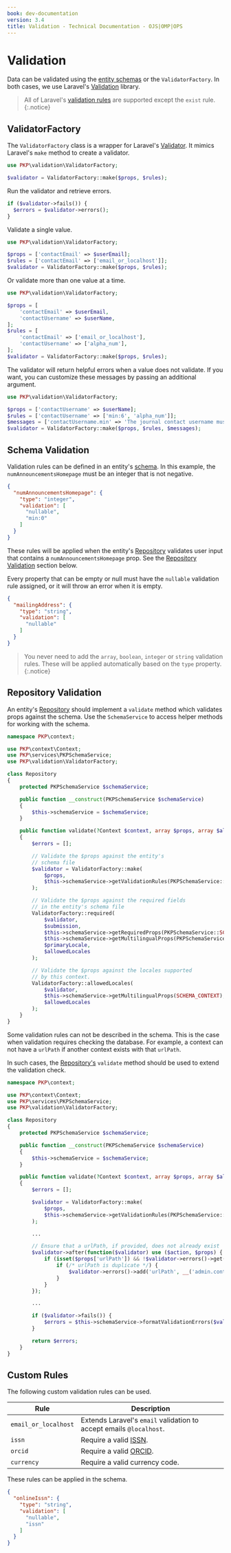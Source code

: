 ```yaml
---
book: dev-documentation
version: 3.4
title: Validation - Technical Documentation - OJS|OMP|OPS
---
```


# Validation

Data can be validated using the [entity schemas](./architecture-entities#schemas) or the `ValidatorFactory`. In both cases, we use Laravel's [Validation](https://laravel.com/docs/5.5/validation) library.

> All of Laravel's [validation rules](https://laravel.com/docs/5.5/validation#available-validation-rules) are supported except the `exist` rule.
{:.notice}

## ValidatorFactory

The `ValidatorFactory` class is a wrapper for Laravel's [Validator](https://laravel.com/docs/5.5/validation). It mimics Laravel's `make` method to create a validator.

```php
use PKP\validation\ValidatorFactory;

$validator = ValidatorFactory::make($props, $rules);
```

Run the validator and retrieve errors.

```php
if ($validator->fails()) {
  $errors = $validator->errors();
}
```

Validate a single value.

```php
use PKP\validation\ValidatorFactory;

$props = ['contactEmail' => $userEmail];
$rules = ['contactEmail' => ['email_or_localhost']];
$validator = ValidatorFactory::make($props, $rules);
```

Or validate more than one value at a time.

```php
use PKP\validation\ValidatorFactory;

$props = [
    'contactEmail' => $userEmail,
    'contactUsername' => $userName,
];
$rules = [
    'contactEmail' => ['email_or_localhost'],
    'contactUsername' => ['alpha_num'],
];
$validator = ValidatorFactory::make($props, $rules);
```

The validator will return helpful errors when a value does not validate. If you want, you can customize these messages by passing an additional argument.

```php
use PKP\validation\ValidatorFactory;

$props = ['contactUsername' => $userName];
$rules = ['contactUsername' => ['min:6', 'alpha_num']];
$messages = ['contactUsername.min' => 'The journal contact username must be at least 6 characters.'];
$validator = ValidatorFactory::make($props, $rules, $messages);
```

## Schema Validation

Validation rules can be defined in an entity's [schema](./architecture-entities#schemas). In this example, the `numAnnouncementsHomepage` must be an integer that is not negative.

```json
{
  "numAnnouncementsHomepage": {
    "type": "integer",
    "validation": [
      "nullable",
      "min:0"
    ]
  }
}
```

These rules will be applied when the entity's [Repository](./architecture-repositories) validates user input that contains a `numAnnouncementsHomepage` prop. See the [Repository Validation](#repository-validation) section below.

Every property that can be empty or null must have the `nullable` validation rule assigned, or it will throw an error when it is empty.

```json
{
  "mailingAddress": {
    "type": "string",
    "validation": [
      "nullable"
    ]
  }
}
```

> You never need to add the `array`, `boolean`, `integer` or `string` validation rules. These will be applied automatically based on the `type` property.
{:.notice}

## Repository Validation

An entity's [Repository](./architecture-repositories) should implement a `validate` method which validates props against the schema. Use the `SchemaService` to access helper methods for working with the schema.

```php
namespace PKP\context;

use PKP\context\Context;
use PKP\services\PKPSchemaService;
use PKP\validation\ValidatorFactory;

class Repository
{
    protected PKPSchemaService $schemaService;

    public function __construct(PKPSchemaService $schemaService)
    {
        $this->schemaService = $schemaService;
    }

    public function validate(?Context $context, array $props, array $allowedLocales, string $primaryLocale): array
    {
        $errors = [];

        // Validate the $props against the entity's
        // schema file
        $validator = ValidatorFactory::make(
            $props,
            $this->schemaService->getValidationRules(PKPSchemaService::SCHEMA_CONTEXT, $allowedLocales)
        );

        // Validate the $props against the required fields
        // in the entity's schema file
        ValidatorFactory::required(
            $validator,
            $submission,
            $this->schemaService->getRequiredProps(PKPSchemaService::SCHEMA_CONTEXT),
            $this->schemaService->getMultilingualProps(PKPSchemaService::SCHEMA_CONTEXT),
            $primaryLocale,
            $allowedLocales
        );

        // Validate the $props against the locales supported
        // by this context.
        ValidatorFactory::allowedLocales(
            $validator,
            $this->schemaService->getMultilingualProps(SCHEMA_CONTEXT),
            $allowedLocales
        );
    }
}
```

Some validation rules can not be described in the schema. This is the case when validation requires checking the database. For example, a context can not have a `urlPath` if another context exists with that `urlPath`.

In such cases, the [Repository's](./architecture-repositories) `validate` method should be used to extend the validation check.

```php
namespace PKP\context;

use PKP\context\Context;
use PKP\services\PKPSchemaService;
use PKP\validation\ValidatorFactory;

class Repository
{
    protected PKPSchemaService $schemaService;

    public function __construct(PKPSchemaService $schemaService)
    {
        $this->schemaService = $schemaService;
    }

    public function validate(?Context $context, array $props, array $allowedLocales, string $primaryLocale): array
    {
        $errors = [];

        $validator = ValidatorFactory::make(
            $props,
            $this->schemaService->getValidationRules(PKPSchemaService::SCHEMA_CONTEXT, $allowedLocales)
        );

        ...

        // Ensure that a urlPath, if provided, does not already exist
        $validator->after(function($validator) use ($action, $props) {
            if (isset($props['urlPath']) && !$validator->errors()->get('urlPath')) {
                if (/* urlPath is duplicate */) {
                    $validator->errors()->add('urlPath', __('admin.contexts.form.pathExists'));
                }
            }
        });

        ...

        if ($validator->fails()) {
            $errors = $this->schemaService->formatValidationErrors($validator->errors());
        }

        return $errors;
    }
}
```

## Custom Rules

The following custom validation rules can be used.

| Rule | Description |
| --- | --- |
| `email_or_localhost` | Extends Laravel's `email` validation to accept emails `@localhost`. |
| `issn` | Require a valid [ISSN](https://www.issn.org/). |
| `orcid` | Require a valid [ORCID](https://orcid.org/). |
| `currency` | Require a valid currency code. |

These rules can be applied in the schema.

```json
{
  "onlineIssn": {
    "type": "string",
    "validation": [
      "nullable",
      "issn"
    ]
  }
}
```
